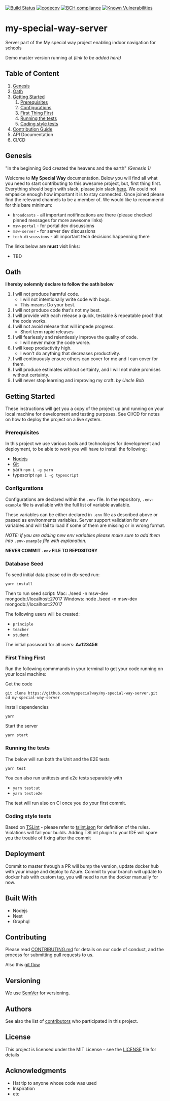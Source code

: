 [![Build Status](https://travis-ci.org/myspecialway/my-special-way-server.svg?branch=master)](https://travis-ci.org/myspecialway/my-special-way-server)
[![codecov](https://codecov.io/gh/myspecialway/my-special-way-server/branch/master/graph/badge.svg)](https://codecov.io/gh/myspecialway/my-special-way-server)
[![BCH compliance](https://bettercodehub.com/edge/badge/myspecialway/my-special-way-server?branch=master)](https://bettercodehub.com/results/myspecialway/my-special-way-server)
[![Known Vulnerabilities](https://snyk.io/test/github/myspecialway/my-special-way-server/badge.svg?targetFile=package.json)](https://snyk.io/test/github/myspecialway/my-special-way-server?targetFile=package.json)

# my-special-way-server

Server part of the My special way project enabling indoor navigation for schools

Demo master version running at _(link to be added here)_

## Table of Content

1. [Genesis](#Genesis)
1. [Oath](#Oath)
1. [Getting Started](#getting-started)
   1. [Prerequisites](#prerequisites)
   1. [Configurations](#configurations)
   1. [First Thing First](#first-thing-first)
   1. [Running the tests](#running-the-tests)
   1. [Coding style tests](#coding-style-tests)
1. [Contribution Guide](#contribution-guide)
1. API Documentation
1. CI/CD

## Genesis

"In the beginning God created the heavens and the earth" _(Genesis 1)_

Welcome to **My Special Way** documentation. Below you will find all what you need to start contributing to this awesome project, but, first thing first. Everything should begin with slack, please join slack [here](https://myspecialway.slack.com/).
We could not empasice enough how important it is to stay connected. Once joined please find the relevand channels to be a member of. We would like to recommend for this bare minimum:

- `broadcasts` - all important notifincations are there (please checked pinned messages for more awesome links)
- `msw-portal` - for portal dev discussions
- `msw-server` - for server dev discussions
- `tech-discussions` - all important tech decisions happenning there

The links below are **must** visit links:

- TBD

## Oath

**I hereby solemnly declare to follow the oath below**

1. I will not produce harmful code.
   - I will not intentionally write code with bugs.
   - This means: Do your best.
2. I will not produce code that's not my best.
3. I will provide with each release a quick, testable & repeatable proof that the code works.
4. I will not avoid release that will impede progress.
   - Short term rapid releases
5. I will fearlessly and relentlessly improve the quality of code.
   - I will never make the code worse.
6. I will keep productivity high.
   - I won't do anything that decreases productivity.
7. I will continuously ensure others can cover for me and I can cover for them.
8. I will produce estimates without certainty, and I will not make promises without certainty.
9. I will never stop learning and improving my craft.
   _by Uncle Bob_

## Getting Started

These instructions will get you a copy of the project up and running on your local machine for development and testing purposes. See CI/CD for notes on how to deploy the project on a live system.

### Prerequisites

In this project we use various tools and technologies for development and deployment, to be able to work you will have to install the following:

- [Nodejs](http://nodejs.org)
- [Git](https://git-scm.com/book/en/v2/Getting-Started-Installing-Git)
- yarn `npm i -g yarn`
- typescript `npm i -g typescript`

### Configurations

Configurations are declared within the `.env` file. In the repository, `.env-example` file is available with the full list of variable available.

These variables can be either declared in `.env` file as described above or passed as environments variables. Server support validation for env variables and will fail to load if some of them are missing or in wrong format.

_NOTE: if you are adding new env variables please make sure to add them into `.env-example` file with explanation._

**NEVER COMMIT `.env` FILE TO REPOSITORY**

### Database Seed

To seed initial data please cd in db-seed run:

    yarn install

Then to run seed script:
Mac:
./seed -n msw-dev mongodb://localhost:27017
Windows:
node ./seed -n msw-dev mongodb://localhost:27017

The following users will be created:

- `principle`
- `teacher`
- `student`

The initial password for all users: **Aa123456**

### First Thing First

Run the following commmands in your terminal to get your code running on your local machine:

Get the code

```
git clone https://github.com/myspecialway/my-special-way-server.git
cd my-special-way-server
```

Install dependencies

```
yarn
```

Start the server

```
yarn start
```

### Running the tests

The below will run both the Unit and the E2E tests

```
yarn test
```

You can also run unittests and e2e tests separately with

- `yarn test:ut`
- `yarn test:e2e`

The test will run also on CI once you do your first commit.

### Coding style tests

Based on [TSLint](https://palantir.github.io/tslint/) - please refer to [tslint.json](tslint.json) for definition of the rules.
Violations will fail your builds.
Adding TSLint plugin to your IDE will spare you the trouble of fixing after the commit

## Deployment

Commit to master through a PR will bump the version, update docker hub with your image and deploy to Azure.
Commit to your branch will update to docker hub with custom tag, you will need to run the docker manually for now.

## Built With

- Nodejs
- Nest
- Graphql

## Contributing

Please read [CONTRIBUTING.md](https://gist.github.com/PurpleBooth/b24679402957c63ec426) for details on our code of conduct, and the process for submitting pull requests to us.

Also this [git flow](https://guides.github.com/introduction/flow/)

## Versioning

We use [SemVer](http://semver.org/) for versioning.

## Authors

See also the list of [contributors](https://github.com/myspecialway/my-special-way-server/graphs/contributors) who participated in this project.

## License

This project is licensed under the MIT License - see the [LICENSE](LICENSE) file for details

## Acknowledgments

- Hat tip to anyone whose code was used
- Inspiration
- etc
